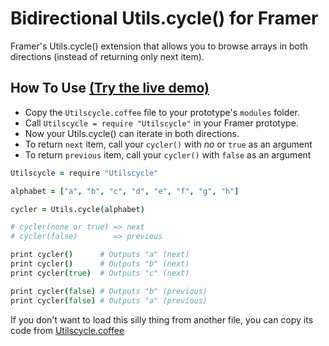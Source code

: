 # Bidirectional Utils.cycle() for Framer

Framer's Utils.cycle() extension that allows you to browse arrays in both directions (instead of returning only next item).

## How To Use [(Try the live demo)](https://framer.cloud/XJiCH/)

- Copy the `Utilscycle.coffee` file to your prototype's `modules` folder.
- Call `Utilscycle = require "Utilscycle"` in your Framer prototype.
- Now your Utils.cycle() can iterate in both directions.
- To return `next` item, call your `cycler()` with *no* or `true` as an argument
- To return `previous` item, call your `cycler()` with `false` as an argument
 
 
 
```coffeescript
Utilscycle = require "Utilscycle"

alphabet = ["a", "b", "c", "d", "e", "f", "g", "h"]

cycler = Utils.cycle(alphabet)

# cycler(none or true) => next
# cycler(false)        => previous

print cycler()      # Outputs "a" (next)
print cycler()      # Outputs "b" (next)
print cycler(true)  # Outputs "c" (next)

print cycler(false) # Outputs "b" (previous)
print cycler(false) # Outputs "a" (previous)

```

 

If you don't want to load this silly thing from another file, you can copy its code from [Utilscycle.coffee](https://github.com/rdksl/Bidirectional-Utils.cycle-for-Framer/blob/master/Utilscycle.coffee)

